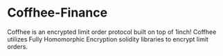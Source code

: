 # Coffhee-Finance
Coffhee is an encrypted limit order protocol built on top of 1inch! Coffhee utilizes Fully Homomorphic Encryption solidity libraries to encrypt limit orders.

